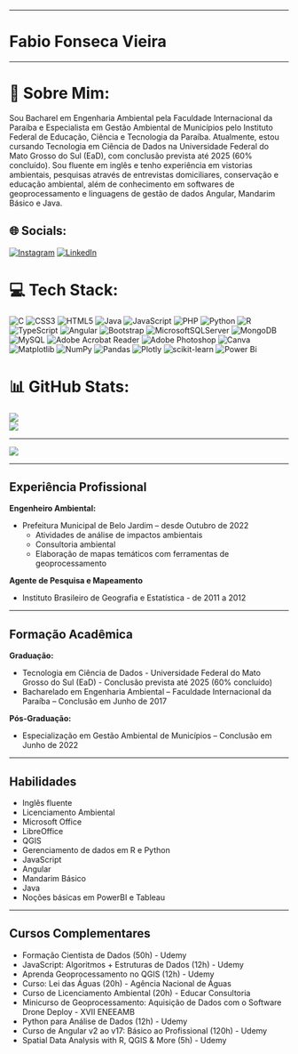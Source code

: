 
---
# Fabio Fonseca Vieira
---
# 💫 Sobre Mim:
Sou Bacharel em Engenharia Ambiental pela Faculdade Internacional da Paraíba e Especialista em Gestão Ambiental de Municípios pelo Instituto Federal de Educação, Ciência e Tecnologia da Paraíba. Atualmente, estou cursando Tecnologia em Ciência de Dados na Universidade Federal do Mato Grosso do Sul (EaD), com conclusão prevista até 2025 (60% concluído). Sou fluente em inglês e tenho experiência em vistorias ambientais, pesquisas através de entrevistas domiciliares, conservação e educação ambiental, além de conhecimento em softwares de geoprocessamento e linguagens de gestão de dados Angular, Mandarim Básico e Java.


## 🌐 Socials:
[![Instagram](https://img.shields.io/badge/Instagram-%23E4405F.svg?logo=Instagram&logoColor=white)](https://instagram.com/fabiofonv) [![LinkedIn](https://img.shields.io/badge/LinkedIn-%230077B5.svg?logo=linkedin&logoColor=white)](https://linkedin.com/in/in/fabio-fonseca-vieira-309a24a4) 

# 💻 Tech Stack:
![C](https://img.shields.io/badge/c-%2300599C.svg?style=flat-square&logo=c&logoColor=white) ![CSS3](https://img.shields.io/badge/css3-%231572B6.svg?style=flat-square&logo=css3&logoColor=white) ![HTML5](https://img.shields.io/badge/html5-%23E34F26.svg?style=flat-square&logo=html5&logoColor=white) ![Java](https://img.shields.io/badge/java-%23ED8B00.svg?style=flat-square&logo=openjdk&logoColor=white) ![JavaScript](https://img.shields.io/badge/javascript-%23323330.svg?style=flat-square&logo=javascript&logoColor=%23F7DF1E) ![PHP](https://img.shields.io/badge/php-%23777BB4.svg?style=flat-square&logo=php&logoColor=white) ![Python](https://img.shields.io/badge/python-3670A0?style=flat-square&logo=python&logoColor=ffdd54) ![R](https://img.shields.io/badge/r-%23276DC3.svg?style=flat-square&logo=r&logoColor=white) ![TypeScript](https://img.shields.io/badge/typescript-%23007ACC.svg?style=flat-square&logo=typescript&logoColor=white) ![Angular](https://img.shields.io/badge/angular-%23DD0031.svg?style=flat-square&logo=angular&logoColor=white) ![Bootstrap](https://img.shields.io/badge/bootstrap-%238511FA.svg?style=flat-square&logo=bootstrap&logoColor=white) ![MicrosoftSQLServer](https://img.shields.io/badge/Microsoft%20SQL%20Server-CC2927?style=flat-square&logo=microsoft%20sql%20server&logoColor=white) ![MongoDB](https://img.shields.io/badge/MongoDB-%234ea94b.svg?style=flat-square&logo=mongodb&logoColor=white) ![MySQL](https://img.shields.io/badge/mysql-4479A1.svg?style=flat-square&logo=mysql&logoColor=white) ![Adobe Acrobat Reader](https://img.shields.io/badge/Adobe%20Acrobat%20Reader-EC1C24.svg?style=flat-square&logo=Adobe%20Acrobat%20Reader&logoColor=white) ![Adobe Photoshop](https://img.shields.io/badge/adobe%20photoshop-%2331A8FF.svg?style=flat-square&logo=adobe%20photoshop&logoColor=white) ![Canva](https://img.shields.io/badge/Canva-%2300C4CC.svg?style=flat-square&logo=Canva&logoColor=white) ![Matplotlib](https://img.shields.io/badge/Matplotlib-%23ffffff.svg?style=flat-square&logo=Matplotlib&logoColor=black) ![NumPy](https://img.shields.io/badge/numpy-%23013243.svg?style=flat-square&logo=numpy&logoColor=white) ![Pandas](https://img.shields.io/badge/pandas-%23150458.svg?style=flat-square&logo=pandas&logoColor=white) ![Plotly](https://img.shields.io/badge/Plotly-%233F4F75.svg?style=flat-square&logo=plotly&logoColor=white) ![scikit-learn](https://img.shields.io/badge/scikit--learn-%23F7931E.svg?style=flat-square&logo=scikit-learn&logoColor=white) ![Power Bi](https://img.shields.io/badge/power_bi-F2C811?style=flat-square&logo=powerbi&logoColor=black)
# 📊 GitHub Stats:
![](https://github-readme-streak-stats.herokuapp.com/?user=fabiofonv&theme=dark&hide_border=false)<br/>
![](https://github-readme-stats.vercel.app/api/top-langs/?username=fabiofonv&theme=dark&hide_border=false&include_all_commits=true&count_private=true&layout=compact)

---
[![](https://visitcount.itsvg.in/api?id=fabiofonv&icon=1&color=6)](https://visitcount.itsvg.in)

<!-- Proudly created with GPRM ( https://gprm.itsvg.in ) -->

---

## Experiência Profissional

**Engenheiro Ambiental:**
- Prefeitura Municipal de Belo Jardim – desde Outubro de 2022
  - Atividades de análise de impactos ambientais
  - Consultoria ambiental
  - Elaboração de mapas temáticos com ferramentas de geoprocessamento

**Agente de Pesquisa e Mapeamento**
- Instituto Brasileiro de Geografia e Estatística - de 2011 a 2012

---

## Formação Acadêmica

**Graduação:**
- Tecnologia em Ciência de Dados - Universidade Federal do Mato Grosso do Sul (EaD) - Conclusão prevista até 2025 (60% concluído)
- Bacharelado em Engenharia Ambiental – Faculdade Internacional da Paraíba – Conclusão em Junho de 2017

**Pós-Graduação:**
- Especialização em Gestão Ambiental de Municípios – Conclusão em Junho de 2022

---

## Habilidades

- Inglês fluente
- Licenciamento Ambiental
- Microsoft Office
- LibreOffice
- QGIS
- Gerenciamento de dados em R e Python
- JavaScript
- Angular
- Mandarim Básico
- Java
- Noções básicas em PowerBI e Tableau

---

## Cursos Complementares

- Formação Cientista de Dados (50h) - Udemy
- JavaScript: Algoritmos + Estruturas de Dados (12h) - Udemy
- Aprenda Geoprocessamento no QGIS (12h) - Udemy
- Curso: Lei das Águas (20h) - Agência Nacional de Águas
- Curso de Licenciamento Ambiental (20h) - Educar Consultoria
- Minicurso de Geoprocessamento: Aquisição de Dados com o Software Drone Deploy - XVII ENEEAMB
- Python para Análise de Dados (12h) - Udemy
- Curso de Angular v2 ao v17: Básico ao Profissional (120h) - Udemy
- Spatial Data Analysis with R, QGIS & More (5h) - Udemy
